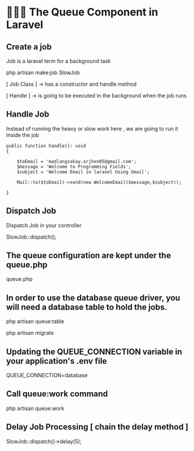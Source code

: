 <h1> 🚀🚀🚀 The Queue Component in Laravel </h1>

## Create a job
<p> Job is a laravel term for a background task </p>

php artisan make:job SlowJob

[ Job Class ] -> has a constructor and handle method

[ Handle ] -> is going to be executed in the background when the job runs

## Handle Job

<p> Instead of running the heavy or slow work here , we are going to run it inside the job</p>


    public function handle(): void
    {
        
        $toEmail = 'madlangsakay.arjhen05@gmail.com';
        $message = 'Welcome to Programming Fields';
        $subject = 'Welcome Email in laravel Using Gmail';

        Mail::to($toEmail)->send(new WelcomeEmail($message,$subject));

    }

## Dispatch Job

<p> Dispatch Job in your controller </p>

SlowJob::dispatch();

## The queue configuration are kept under the queue.php

queue.php

## In order to use the database queue driver, you will need a database table to hold the jobs.

php artisan queue:table

php artisan migrate

## Updating the QUEUE_CONNECTION variable in your application's .env file

QUEUE_CONNECTION=database

## Call queue:work command

php artisan queue:work


## Delay Job Processing [ chain the delay method ]

SlowJob::dispatch()->delay(5);
